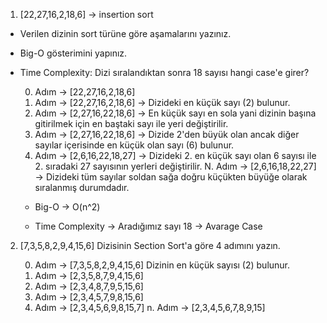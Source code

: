 
1. [22,27,16,2,18,6] -> insertion sort


- Verilen dizinin sort türüne göre aşamalarını yazınız.
- Big-O gösterimini yapınız.
- Time Complexity: Dizi sıralandıktan sonra 18 sayısı hangi case'e girer?


    0. Adım -> [22,27,16,2,18,6]
    1. Adım -> [22,27,16,2,18,6] -> Dizideki en küçük sayı (2) bulunur. 
    2. Adım -> [2,27,16,22,18,6] -> En küçük sayı en sola yani dizinin başına gitirilmek için en baştaki sayı ile yeri değiştirilir. 
    3. Adım -> [2,27,16,22,18,6] -> Dizide 2'den büyük olan ancak diğer sayılar içerisinde en küçük olan sayı (6) bulunur.
    4. Adım -> [2,6,16,22,18,27] -> Dizideki 2. en küçük sayı olan 6 sayısı ile 2. sıradaki 27 sayısının yerleri değiştirilir.
    N. Adım -> [2,6,16,18,22,27] -> Dizideki tüm sayılar soldan sağa doğru küçükten büyüğe olarak sıralanmış durumdadır. 

    - Big-O -> O(n^2)

    - Time Complexity -> Aradığımız sayı 18 -> Avarage Case 

2. [7,3,5,8,2,9,4,15,6] Dizisinin Section Sort'a göre 4 adımını yazın.


    0. Adım -> [7,3,5,8,2,9,4,15,6] Dizinin en küçük sayısı (2) bulunur.
    1. Adım -> [2,3,5,8,7,9,4,15,6]
    2. Adım -> [2,3,4,8,7,9,5,15,6]
    3. Adım -> [2,3,4,5,7,9,8,15,6]
    4. Adım -> [2,3,4,5,6,9,8,15,7]
    n. Adım -> [2,3,4,5,6,7,8,9,15]



